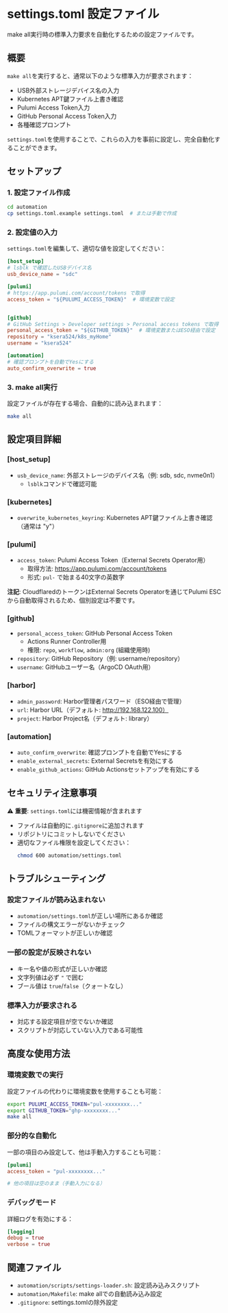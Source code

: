 # settings.toml 設定ファイル

make all実行時の標準入力要求を自動化するための設定ファイルです。

## 概要

`make all`を実行すると、通常以下のような標準入力が要求されます：
- USB外部ストレージデバイス名の入力
- Kubernetes APT鍵ファイル上書き確認
- Pulumi Access Token入力
- GitHub Personal Access Token入力
- 各種確認プロンプト

`settings.toml`を使用することで、これらの入力を事前に設定し、完全自動化することができます。

## セットアップ

### 1. 設定ファイル作成

```bash
cd automation
cp settings.toml.example settings.toml  # または手動で作成
```

### 2. 設定値の入力

`settings.toml`を編集して、適切な値を設定してください：

```toml
[host_setup]
# lsblk で確認したUSBデバイス名
usb_device_name = "sdc"

[pulumi]
# https://app.pulumi.com/account/tokens で取得
access_token = "${PULUMI_ACCESS_TOKEN}"  # 環境変数で設定


[github]
# GitHub Settings > Developer settings > Personal access tokens で取得
personal_access_token = "${GITHUB_TOKEN}"  # 環境変数またはESO経由で設定
repository = "ksera524/k8s_myHome"
username = "ksera524"

[automation]
# 確認プロンプトを自動でYesにする
auto_confirm_overwrite = true
```

### 3. make all実行

設定ファイルが存在する場合、自動的に読み込まれます：

```bash
make all
```

## 設定項目詳細

### [host_setup]
- `usb_device_name`: 外部ストレージのデバイス名（例: sdb, sdc, nvme0n1）
  - `lsblk`コマンドで確認可能

### [kubernetes]
- `overwrite_kubernetes_keyring`: Kubernetes APT鍵ファイル上書き確認（通常は "y"）

### [pulumi]
- `access_token`: Pulumi Access Token（External Secrets Operator用）
  - 取得方法: https://app.pulumi.com/account/tokens
  - 形式: `pul-` で始まる40文字の英数字

**注記**: CloudflaredのトークンはExternal Secrets Operatorを通じてPulumi ESCから自動取得されるため、個別設定は不要です。


### [github]
- `personal_access_token`: GitHub Personal Access Token
  - Actions Runner Controller用
  - 権限: `repo`, `workflow`, `admin:org` (組織使用時)
- `repository`: GitHub Repository（例: username/repository）
- `username`: GitHubユーザー名（ArgoCD OAuth用）

### [harbor]
- `admin_password`: Harbor管理者パスワード（ESO経由で管理）
- `url`: Harbor URL（デフォルト: http://192.168.122.100）
- `project`: Harbor Project名（デフォルト: library）

### [automation]
- `auto_confirm_overwrite`: 確認プロンプトを自動でYesにする
- `enable_external_secrets`: External Secretsを有効にする
- `enable_github_actions`: GitHub Actionsセットアップを有効にする

## セキュリティ注意事項

⚠️ **重要**: `settings.toml`には機密情報が含まれます

- ファイルは自動的に`.gitignore`に追加されます
- リポジトリにコミットしないでください
- 適切なファイル権限を設定してください：
  ```bash
  chmod 600 automation/settings.toml
  ```

## トラブルシューティング

### 設定ファイルが読み込まれない
- `automation/settings.toml`が正しい場所にあるか確認
- ファイルの構文エラーがないかチェック
- TOMLフォーマットが正しいか確認

### 一部の設定が反映されない
- キー名や値の形式が正しいか確認
- 文字列値は必ず `"` で囲む
- ブール値は `true`/`false`（クォートなし）

### 標準入力が要求される
- 対応する設定項目が空でないか確認
- スクリプトが対応していない入力である可能性

## 高度な使用方法

### 環境変数での実行
設定ファイルの代わりに環境変数を使用することも可能：

```bash
export PULUMI_ACCESS_TOKEN="pul-xxxxxxxx..."
export GITHUB_TOKEN="ghp-xxxxxxxx..."
make all
```

### 部分的な自動化
一部の項目のみ設定して、他は手動入力することも可能：

```toml
[pulumi]
access_token = "pul-xxxxxxxx..."

# 他の項目は空のまま（手動入力になる）
```

### デバッグモード
詳細ログを有効にする：

```toml
[logging]
debug = true
verbose = true
```

## 関連ファイル

- `automation/scripts/settings-loader.sh`: 設定読み込みスクリプト
- `automation/Makefile`: make allでの自動読み込み設定
- `.gitignore`: settings.tomlの除外設定